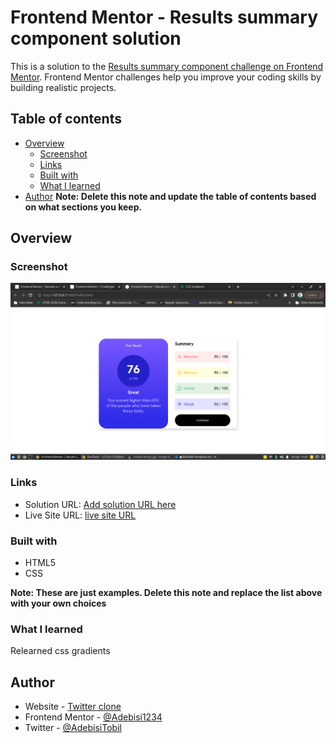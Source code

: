 # Frontend Mentor - Results summary component solution

This is a solution to the [Results summary component challenge on Frontend Mentor](https://www.frontendmentor.io/challenges/results-summary-component-CE_K6s0maV). Frontend Mentor challenges help you improve your coding skills by building realistic projects. 

## Table of contents

- [Overview](#overview)
  - [Screenshot](#screenshot)
  - [Links](#links)
  - [Built with](#built-with)
  - [What I learned](#what-i-learned)
- [Author](#author)
**Note: Delete this note and update the table of contents based on what sections you keep.**

## Overview

### Screenshot

![](./screenshot.png)

### Links

- Solution URL: [Add solution URL here](https://www.frontendmentor.io/solutions/result-summary-html-and-css-vIEsmAuHj5)
- Live Site URL: [live site URL](https://adebisi1234.github.io/frontendMaster1)

### Built with

- HTML5
- CSS


**Note: These are just examples. Delete this note and replace the list above with your own choices**

### What I learned

Relearned css gradients

## Author

- Website - [Twitter clone](https://www.mtwitter-clone.netlify.app)
- Frontend Mentor - [@Adebisi1234](https://www.frontendmentor.io/profile/yourusername)
- Twitter - [@AdebisiTobil](https://www.twitter.com/yourusername)
